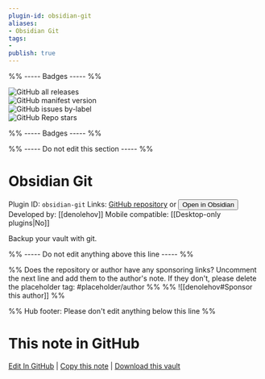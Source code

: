 ```yaml
---
plugin-id: obsidian-git
aliases:
- Obsidian Git
tags: 
- 
publish: true
---
```


%% ----- Badges ----- %%

![GitHub all releases](https://img.shields.io/github/downloads/denolehov/obsidian-git/total?color=573E7A&logo=github&style=for-the-badge)   
![GitHub manifest version](https://img.shields.io/github/manifest-json/v/denolehov/obsidian-git?color=573E7A&logo=github&style=for-the-badge)   
![GitHub issues by-label](https://img.shields.io/github/issues/denolehov/obsidian-git/help%20wanted?color=573E7A&logo=github&style=for-the-badge)   
![GitHub Repo stars](https://img.shields.io/github/stars/denolehov/obsidian-git?color=573E7A&logo=github&style=for-the-badge)

%% ----- Badges ----- %%

%% ----- Do not edit this section ----- %%

# Obsidian Git

Plugin ID: `obsidian-git`
Links: [GitHub repository](https://github.com/denolehov/obsidian-git) or [<button id=HH>Open in Obsidian</button>](obsidian://show-plugin?id=obsidian-git)
Developed by: [[denolehov]]
Mobile compatible: [[Desktop-only plugins|No]]

Backup your vault with git.

%% ----- Do not edit anything above this line ----- %% 

%% Does the repository or author have any sponsoring links? Uncomment the next line and add them to the author's note. If they don't, please delete the placeholder tag: #placeholder/author %%
%% ![[denolehov#Sponsor this author]] %%

%% Hub footer: Please don't edit anything below this line %%

# This note in GitHub

<span class="git-footer">[Edit In GitHub](https://github.dev/obsidian-community/obsidian-hub/blob/main/02%20-%20Community%20Expansions/02.05%20All%20Community%20Expansions/Plugins/obsidian-git.md "git-hub-edit-note") | [Copy this note](https://raw.githubusercontent.com/obsidian-community/obsidian-hub/main/02%20-%20Community%20Expansions/02.05%20All%20Community%20Expansions/Plugins/obsidian-git.md "git-hub-copy-note") | [Download this vault](https://github.com/obsidian-community/obsidian-hub/archive/refs/heads/main.zip "git-hub-download-vault") </span>
